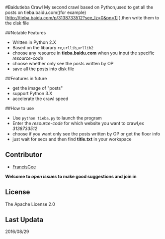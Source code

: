 #Baidutieba Crawl
My second crawl based on Python,used to get all the posts on tieba.baidu.com((for example)[http://tieba.baidu.com/p/3138733512?see_lz=0&pn=1] ),then write them to the disk file

##Notable Features

* Written in Python 2.X
* Based on the libarary `re`,`urllib`,`urllib2`
* choose any resource in **tieba.baidu.com** when you input the specific *resource-code*
* choose whether only see the posts written by OP
* save all the posts into disk file

##Features in future
* get the image of "posts"
* support Python 3.X
* accelerate the crawl speed

##How to use
* Use `python tieba.py` to launch the program
* Enter the *resource-code* for which website you want to crawl,ex *3138733512*
* choose if you want only see the posts written by OP or get the floor info
* just wait for secs and then find **title.txt** in your workspace

## Contributor 
* [FrancisGee](https://github.com/FrancisGee)

**Welcome to *open issues* to make good suggestions and join in** 

## License

The Apache License 2.0

## Last Updata
2016/08/29
